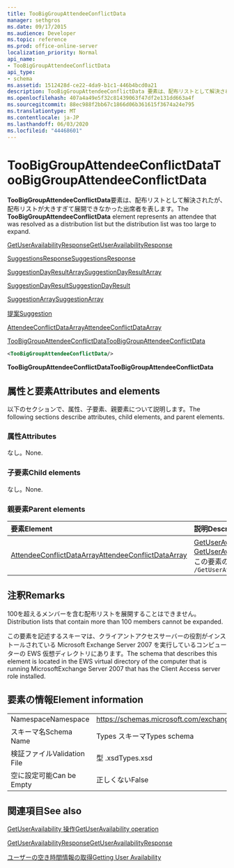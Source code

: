 ```yaml
---
title: TooBigGroupAttendeeConflictData
manager: sethgros
ms.date: 09/17/2015
ms.audience: Developer
ms.topic: reference
ms.prod: office-online-server
localization_priority: Normal
api_name:
- TooBigGroupAttendeeConflictData
api_type:
- schema
ms.assetid: 1512428d-ce22-4da9-b1c1-446b4bcd0a21
description: TooBigGroupAttendeeConflictData 要素は、配布リストとして解決されたが、配布リストが大きすぎて展開できなかった出席者を表します。
ms.openlocfilehash: 407a4a49e5f32c81439063f47df2e131dd663a4f
ms.sourcegitcommit: 88ec988f2bb67c1866d06b361615f3674a24e795
ms.translationtype: MT
ms.contentlocale: ja-JP
ms.lasthandoff: 06/03/2020
ms.locfileid: "44468601"
---
```

# <a name="toobiggroupattendeeconflictdata"></a><span data-ttu-id="6a73e-103">TooBigGroupAttendeeConflictData</span><span class="sxs-lookup"><span data-stu-id="6a73e-103">TooBigGroupAttendeeConflictData</span></span>

<span data-ttu-id="6a73e-104">**TooBigGroupAttendeeConflictData**要素は、配布リストとして解決されたが、配布リストが大きすぎて展開できなかった出席者を表します。</span><span class="sxs-lookup"><span data-stu-id="6a73e-104">The **TooBigGroupAttendeeConflictData** element represents an attendee that was resolved as a distribution list but the distribution list was too large to expand.</span></span> 
  
[<span data-ttu-id="6a73e-105">GetUserAvailabilityResponse</span><span class="sxs-lookup"><span data-stu-id="6a73e-105">GetUserAvailabilityResponse</span></span>](getuseravailabilityresponse.md)
  
[<span data-ttu-id="6a73e-106">SuggestionsResponse</span><span class="sxs-lookup"><span data-stu-id="6a73e-106">SuggestionsResponse</span></span>](suggestionsresponse.md)
  
[<span data-ttu-id="6a73e-107">SuggestionDayResultArray</span><span class="sxs-lookup"><span data-stu-id="6a73e-107">SuggestionDayResultArray</span></span>](suggestiondayresultarray.md)
  
[<span data-ttu-id="6a73e-108">SuggestionDayResult</span><span class="sxs-lookup"><span data-stu-id="6a73e-108">SuggestionDayResult</span></span>](suggestiondayresult.md)
  
[<span data-ttu-id="6a73e-109">SuggestionArray</span><span class="sxs-lookup"><span data-stu-id="6a73e-109">SuggestionArray</span></span>](suggestionarray.md)
  
[<span data-ttu-id="6a73e-110">提案</span><span class="sxs-lookup"><span data-stu-id="6a73e-110">Suggestion</span></span>](suggestion.md)
  
[<span data-ttu-id="6a73e-111">AttendeeConflictDataArray</span><span class="sxs-lookup"><span data-stu-id="6a73e-111">AttendeeConflictDataArray</span></span>](attendeeconflictdataarray.md)
  
[<span data-ttu-id="6a73e-112">TooBigGroupAttendeeConflictData</span><span class="sxs-lookup"><span data-stu-id="6a73e-112">TooBigGroupAttendeeConflictData</span></span>](toobiggroupattendeeconflictdata.md)
  
```xml
<TooBigGroupAttendeeConflictData/>
```

 <span data-ttu-id="6a73e-113">**TooBigGroupAttendeeConflictData**</span><span class="sxs-lookup"><span data-stu-id="6a73e-113">**TooBigGroupAttendeeConflictData**</span></span>
## <a name="attributes-and-elements"></a><span data-ttu-id="6a73e-114">属性と要素</span><span class="sxs-lookup"><span data-stu-id="6a73e-114">Attributes and elements</span></span>

<span data-ttu-id="6a73e-115">以下のセクションで、属性、子要素、親要素について説明します。</span><span class="sxs-lookup"><span data-stu-id="6a73e-115">The following sections describe attributes, child elements, and parent elements.</span></span>
  
### <a name="attributes"></a><span data-ttu-id="6a73e-116">属性</span><span class="sxs-lookup"><span data-stu-id="6a73e-116">Attributes</span></span>

<span data-ttu-id="6a73e-117">なし。</span><span class="sxs-lookup"><span data-stu-id="6a73e-117">None.</span></span>
  
### <a name="child-elements"></a><span data-ttu-id="6a73e-118">子要素</span><span class="sxs-lookup"><span data-stu-id="6a73e-118">Child elements</span></span>

<span data-ttu-id="6a73e-119">なし。</span><span class="sxs-lookup"><span data-stu-id="6a73e-119">None.</span></span>
  
### <a name="parent-elements"></a><span data-ttu-id="6a73e-120">親要素</span><span class="sxs-lookup"><span data-stu-id="6a73e-120">Parent elements</span></span>

|<span data-ttu-id="6a73e-121">**要素**</span><span class="sxs-lookup"><span data-stu-id="6a73e-121">**Element**</span></span>|<span data-ttu-id="6a73e-122">**説明**</span><span class="sxs-lookup"><span data-stu-id="6a73e-122">**Description**</span></span>|
|:-----|:-----|
|[<span data-ttu-id="6a73e-123">AttendeeConflictDataArray</span><span class="sxs-lookup"><span data-stu-id="6a73e-123">AttendeeConflictDataArray</span></span>](attendeeconflictdataarray.md) <br/> |<span data-ttu-id="6a73e-124">[GetUserAvailabilityRequest](getuseravailabilityrequest.md)で特定された参加者の競合データの配列が含まれています。</span><span class="sxs-lookup"><span data-stu-id="6a73e-124">Contains an array of conflict data for attendees identified in the [GetUserAvailabilityRequest](getuseravailabilityrequest.md).</span></span>  <br/> <span data-ttu-id="6a73e-125">この要素の XPath 式を次に示します。</span><span class="sxs-lookup"><span data-stu-id="6a73e-125">The following is the XPath expression to this element:</span></span>  <br/>  `/GetUserAvailabilityResponse/SuggestionsResponse/SuggestionDayResultArray/SuggestionDayResult[i]/SuggestionArray/Suggestion[i]/AttendeeConflictDataArray` <br/> |
   
## <a name="remarks"></a><span data-ttu-id="6a73e-126">注釈</span><span class="sxs-lookup"><span data-stu-id="6a73e-126">Remarks</span></span>

<span data-ttu-id="6a73e-127">100を超えるメンバーを含む配布リストを展開することはできません。</span><span class="sxs-lookup"><span data-stu-id="6a73e-127">Distribution lists that contain more than 100 members cannot be expanded.</span></span>
  
<span data-ttu-id="6a73e-128">この要素を記述するスキーマは、クライアントアクセスサーバーの役割がインストールされている Microsoft Exchange Server 2007 を実行しているコンピューターの EWS 仮想ディレクトリにあります。</span><span class="sxs-lookup"><span data-stu-id="6a73e-128">The schema that describes this element is located in the EWS virtual directory of the computer that is running MicrosoftExchange Server 2007 that has the Client Access server role installed.</span></span>
  
## <a name="element-information"></a><span data-ttu-id="6a73e-129">要素の情報</span><span class="sxs-lookup"><span data-stu-id="6a73e-129">Element information</span></span>

|||
|:-----|:-----|
|<span data-ttu-id="6a73e-130">Namespace</span><span class="sxs-lookup"><span data-stu-id="6a73e-130">Namespace</span></span>  <br/> |https://schemas.microsoft.com/exchange/services/2006/types  <br/> |
|<span data-ttu-id="6a73e-131">スキーマ名</span><span class="sxs-lookup"><span data-stu-id="6a73e-131">Schema Name</span></span>  <br/> |<span data-ttu-id="6a73e-132">Types スキーマ</span><span class="sxs-lookup"><span data-stu-id="6a73e-132">Types schema</span></span>  <br/> |
|<span data-ttu-id="6a73e-133">検証ファイル</span><span class="sxs-lookup"><span data-stu-id="6a73e-133">Validation File</span></span>  <br/> |<span data-ttu-id="6a73e-134">型 .xsd</span><span class="sxs-lookup"><span data-stu-id="6a73e-134">Types.xsd</span></span>  <br/> |
|<span data-ttu-id="6a73e-135">空に設定可能</span><span class="sxs-lookup"><span data-stu-id="6a73e-135">Can be Empty</span></span>  <br/> |<span data-ttu-id="6a73e-136">正しくない</span><span class="sxs-lookup"><span data-stu-id="6a73e-136">False</span></span>  <br/> |
   
## <a name="see-also"></a><span data-ttu-id="6a73e-137">関連項目</span><span class="sxs-lookup"><span data-stu-id="6a73e-137">See also</span></span>



[<span data-ttu-id="6a73e-138">GetUserAvailability 操作</span><span class="sxs-lookup"><span data-stu-id="6a73e-138">GetUserAvailability operation</span></span>](getuseravailability-operation.md)
  
[<span data-ttu-id="6a73e-139">GetUserAvailabilityResponse</span><span class="sxs-lookup"><span data-stu-id="6a73e-139">GetUserAvailabilityResponse</span></span>](getuseravailabilityresponse.md)


[<span data-ttu-id="6a73e-140">ユーザーの空き時間情報の取得</span><span class="sxs-lookup"><span data-stu-id="6a73e-140">Getting User Availability</span></span>](https://msdn.microsoft.com/library/d4133fcb-9b0f-4e6b-aadf-a389da83516a%28Office.15%29.aspx)

